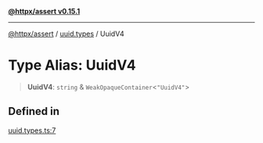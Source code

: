 [**@httpx/assert v0.15.1**](../../README.md)

***

[@httpx/assert](../../README.md) / [uuid.types](../README.md) / UuidV4

# Type Alias: UuidV4

> **UuidV4**: `string` & `WeakOpaqueContainer`\<`"UuidV4"`\>

## Defined in

[uuid.types.ts:7](https://github.com/belgattitude/httpx/blob/d121a71b95064daafd75a20aabf0a30f5fcdfbfa/packages/assert/src/uuid.types.ts#L7)
